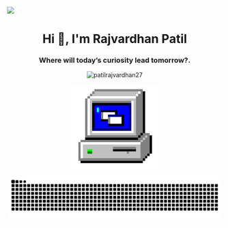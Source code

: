 [![](225813708-98b745f2-7d22-48cf-9150-083f1b00d6c9.gif)](https://github.com/patilrajvardhan27/patilrajvardhan27/blob/e67cd42e01c96512aef87bc4613a4c19ac39f5e5/coding%20gif.gif)
<h1 align="center">Hi 👋, I'm Rajvardhan Patil</h1>
<h3 align="center">Where will today’s curiosity lead tomorrow?.</h3>

<p align="center">
    <img src="https://komarev.com/ghpvc/?username=wimpywarlord&label=Profile%20views&color=0e75b6&style=flat" alt="patilrajvardhan27" />
    <p align="center"> 
</p>
<p align="center">
<img  align="center" src="https://github.com/Srezzx/Srezzx/blob/master/Assets/PC.gif" width="200">
    <p align="center"> 
</p>

![](github-user-contribution.svg)

